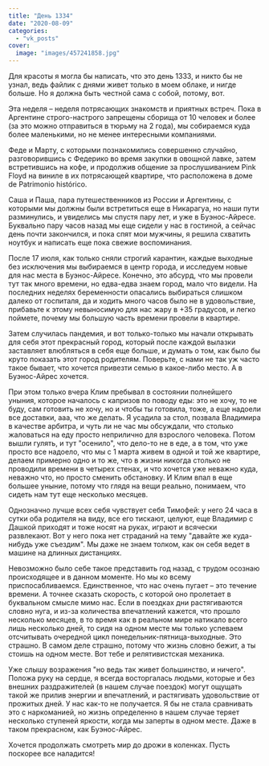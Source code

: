 ```yaml
---
title: "День 1334"
date: "2020-08-09"
categories: 
  - "vk_posts"
cover:
  image: "images/457241858.jpg"
---
```


Для красоты я могла бы написать, что это день 1333, и никто бы не узнал, ведь файлик с днями живет только в моем облаке, и нигде больше. Но я должна быть честной сама с собой, потому, вот.

Эта неделя – неделя потрясающих знакомств и приятных встреч. Пока в Аргентине строго-настрого запрещены сборища от 10 человек и более (за это можно отправиться в тюрьму на 2 года), мы собираемся куда более маленькими, но не менее интересными компаниями.

<!--more-->

Феде и Марту, с которыми познакомились совершенно случайно, разговорившись с Федерико во время закупки в овощной лавке, затем встретившись на кофе, и продолжив общение за прослушиванием Pink Floyd на виниле в их потрясающей квартире, что расположена в доме de Patrimonio histórico.

Саша и Паша, пара путешественников из России и Аргентины, с которыми мы должны были встретиться еще в Никарагуа, но наши пути разминулись, и увиделись мы спустя пару лет, и уже в Буэнос-Айресе. Буквально пару часов назад мы еще сидели у нас в гостиной, а сейчас день почти закончился, и пока спят мои мужчины, я решила схватить ноутбук и написать еще пока свежие воспоминания.

После 17 июля, как только сняли строгий карантин, каждые выходные без исключения мы выбираемся в центр города, и исследуем новые для нас места в Буэнос-Айресе. Конечно, это абсурд, что мы провели тут так много времени, но едва-едва знаем город, мало что видели. На последних неделях беременности опасались выбираться слишком далеко от госпиталя, да и ходить много часов было не в удовольствие, прибавьте к этому невыносимую для нас жару в +35 градусов, и легко поймете, почему мы большую часть времени провели в квартире.

Затем случилась пандемия, и вот только-только мы начали открывать для себя этот прекрасный город, который после каждой вылазки заставляет влюбляться в себя еще больше, и думать о том, как было бы круто показать этот город родителям. Поверьте, с нами не так уж часто такое бывает, что хочется привезти семью в какое-либо место. А в Буэнос-Айрес хочется.

При этом только вчера Клим пребывал в состоянии полнейшего уныния, которое началось с капризов по поводу еды: это не хочу, то не буду, сам готовить не хочу, но и чтобы ты готовила, тоже, а еще надоели все доставки, ааа, что же делать. Я усадила за стол, позвала Владимира в качестве арбитра, и чуть ли не час мы обсуждали, что столько жаловаться на еду просто неприлично для взрослого человека. Потом вышли гулять, и тут "осенило", что дело-то не в еде, а в том, что уже просто все надоело, что мы с 1 марта живем в одной и той же квартире, делаем примерно одно и то же, что в жизни никогда столько не проводили времени в четырех стенах, и что хочется уже неважно куда, неважно что, но просто сменить обстановку. И Клим впал в еще большее уныние, потому что глядя на вещи реально, понимаем, что сидеть нам тут еще несколько месяцев.

Однозначно лучше всех себя чувствует себя Тимофей: у него 24 часа в сутки оба родителя на виду, все его тискают, целуют, еще Владимир с Дашкой приходят и тоже носят на руках, играют и всячески развлекают. Вот у него пока нет страданий на тему "давайте же куда-нибудь уже съездим". Мы даже не знаем толком, как он себя ведет в машине на длинных дистанциях.

Невозможно было себе такое представить год назад, с трудом осознаю происходящее и в данном моменте. Но мы ко всему приспосабливаемся. Единственное, что нас очень пугает – это течение времени. А точнее сказать скорость, с которой оно пролетает в буквальном смысле мимо нас. Если в поездках дни растягиваются словно нуга, и из-за количества впечатлений кажется, что прошло несколько месяцев, в то время как в реальном мире натикало всего лишь несколько дней, то сидя на одном месте мы только успеваем отсчитывать очередной цикл понедельник-пятница-выходные. Это страшно. В самом деле страшно, потому что жизнь словно бежит, а ты стоишь на одном месте. Вот тебе и релятивистская механика.

Уже слышу возражения "но ведь так живет большинство, и ничего". Положа руку на сердце, я всегда восторгалась людьми, которые и без внешних раздражителей (в нашем случае поездок) могут ощущать такой же прилив энергии и впечатлений, и растягивать удовольствие от прожитых дней. У нас как-то не получается. Я бы не стала сравнивать это с наркоманией, но жизнь определенно в нашем случае теряет несколько ступеней яркости, когда мы заперты в одном месте. Даже в таком прекрасном, как Буэнос-Айрес.

Хочется продолжать смотреть мир до дрожи в коленках. Пусть поскорее все наладится!

